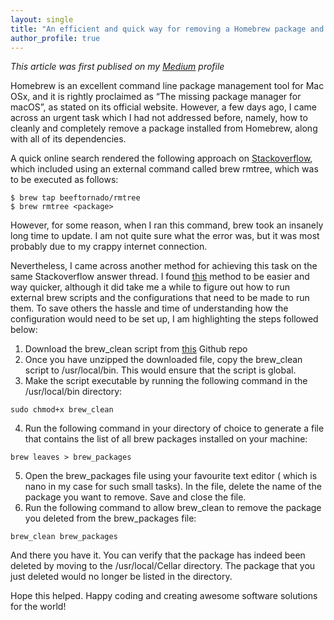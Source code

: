 ```yaml
---
layout: single
title: "An efficient and quick way for removing a Homebrew package and all of its dependencies on macOS"
author_profile: true
--- 
```


*This article was first publised on my [Medium](https://medium.com/@ottoman91/an-efficient-and-quick-way-for-removing-a-homebrew-package-and-all-of-its-dependencies-on-macos-32e9eaaffa2d) profile*

Homebrew is an excellent command line package management tool for Mac OSx, 
and it is rightly proclaimed as “The missing package manager for macOS”, as stated on its official website. 
However, a few days ago, I came across an urgent task which I had not addressed before, namely, how to 
cleanly and completely remove a package installed from Homebrew, along with all of its dependencies.

A quick online search rendered the following approach on [Stackoverflow](https://stackoverflow.com/questions/7323261/uninstall-remove-a-homebrew-package-including-all-its-dependencies), which included using an 
external command called brew rmtree, which was to be executed as follows: 

```
$ brew tap beeftornado/rmtree
$ brew rmtree <package>
``` 
However, for some reason, when I ran this command, brew took an insanely long 
time to update. I am not quite sure what the error was, but it was most 
probably due to my crappy internet connection. 

Nevertheless, I came across another method for achieving this task on the same 
Stackoverflow answer thread. I found [this](https://stackoverflow.com/questions/7323261/uninstall-remove-a-homebrew-package-including-all-its-dependencies/24070232#24070232) method to be easier and way quicker, 
although it did take me a while to figure out how to run external brew scripts 
and the configurations that need to be made to run them. To save others the 
hassle and time of understanding how the configuration would need to be set up, 
I am highlighting the steps followed below: 

1. Download the brew_clean script from [this](https://gist.github.com/cskeeters/10ff1295bca93808213d) Github repo
2. Once you have unzipped the downloaded file, copy the brew_clean script 
to /usr/local/bin. This would ensure that the script is global. 
3. Make the script executable by running the following command in the /usr/local/bin directory:
```
sudo chmod+x brew_clean
```
4. Run the following command in your directory of choice to generate a file 
that contains the list of all brew packages installed on your machine:
```
brew leaves > brew_packages 
``` 
5. Open the brew_packages file using your favourite text editor 
( which is nano in my case for such small tasks). In the file, delete the name 
of the package you want to remove. Save and close the file.
6. Run the following command to allow brew_clean to remove the package you 
deleted from the brew_packages file: 

```
brew_clean brew_packages 
``` 

And there you have it. You can verify that the package has indeed been deleted 
by moving to the /usr/local/Cellar directory. The package that you just deleted 
would no longer be listed in the directory.

Hope this helped. Happy coding and creating awesome software solutions for 
the world!
